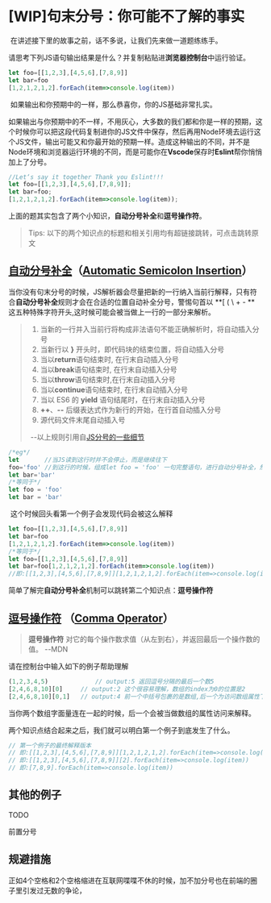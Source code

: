 # [WIP]句末分号：你可能不了解的事实

​	在讲述接下里的故事之前，话不多说，让我们先来做一道题练练手。

​	请思考下列JS语句输出结果是什么？并复制粘贴进**浏览器控制台**中运行验证。

```js
let foo=[[1,2,3],[4,5,6],[7,8,9]]
let bar=foo
[1,2,1,2,1,2].forEach(item=>console.log(item))
```

​	如果输出和你预期中的一样，那么恭喜你，你的JS基础非常扎实。

​	如果输出与你预期中的不一样，不用灰心，大多数的我们都和你是一样的预期，这个时候你可以把这段代码复制进你的JS文件中保存，然后再用Node环境去运行这个JS文件，输出可能又和你最开始的预期一样。造成这种输出的不同，并不是Node环境和浏览器运行环境的不同，而是可能你在**Vscode**保存时**Eslint**帮你悄悄加上了分号。

```js
//Let‘s say it together Thank you Eslint!!!
let foo=[[1,2,3],[4,5,6],[7,8,9]];
let bar=foo;
[1,2,1,2,1,2].forEach(item=>console.log(item));
```

​	上面的题其实包含了两个小知识，**自动分号补全**和**逗号操作符**。

> Tips: 以下的两个知识点的标题和相关引用均有超链接跳转，可点击跳转原文

## [自动分号补全](https://developer.mozilla.org/zh-CN/docs/Web/JavaScript/Reference/Lexical_grammar#自动分号补全)（[Automatic Semicolon Insertion](https://262.ecma-international.org/11.0/#sec-automatic-semicolon-insertion)）

当你没有句末分号的时候，JS解析器会尽量把新的一行纳入当前行解释，只有符合**自动分号补全**规则才会在合适的位置自动补全分号，警惕句首以   **[ ( \\ +  - ** 这五种特殊字符开头,这时候可能会被当做上一行的一部分来解析。

> 1. 当新的一行并入当前行将构成非法语句不能正确解析时，将自动插入分号
> 1. 当新行以 **}** 开头时，即代码块的结束位置，将自动插入分号
> 1. 当以**return**语句结束时, 在行末自动插入分号
> 1. 当以**break**语句结束时, 在行末自动插入分号
> 1. 当以**throw**语句结束时,在行末自动插入分号
> 1. 当以**continue**语句结束时, 在行末自动插入分号
> 1. 当以 ES6 的 **yield** 语句结尾时，在行末自动插入分号
> 1. **++**、**--** 后缀表达式作为新行的开始，在行首自动插入分号
> 1. 源代码文件末尾自动插入号
>
> ​                                                                                                                              --以上规则引用自[JS分号的一些细节](https://www.cnblogs.com/vickylinj/p/15511064.html)



```js
/*eg*/
let       //当JS读到这行时并不会停止，而是继续往下
foo='foo' //到这行的时候，组成let foo = 'foo' 一句完整语句，进行自动分号补全，然后继续往下解析
let bar='bar'
/*等同于*/
let foo = 'foo'
let bar = 'bar'
```

​    这个时候回头看第一个例子会发现代码会被这么解释

```js
let foo=[[1,2,3],[4,5,6],[7,8,9]]
let bar=foo
[1,2,1,2,1,2].forEach(item=>console.log(item))
/*等同于*/
let foo=[[1,2,3],[4,5,6],[7,8,9]]
let bar=foo[1,2,1,2,1,2].forEach(item=>console.log(item))
//即:[[1,2,3],[4,5,6],[7,8,9]][1,2,1,2,1,2].forEach(item=>console.log(item))
```

​	简单了解完**自动分号补全**机制可以跳转第二个知识点：**逗号操作符**

## [逗号操作符](https://developer.mozilla.org/zh-CN/docs/Web/JavaScript/Reference/Operators/Comma_Operator) （[Comma Operator](https://developer.mozilla.org/en-US/docs/Web/JavaScript/Reference/Operators/Comma_Operator)）

> **逗号操作符** 对它的每个操作数求值（从左到右），并返回最后一个操作数的值。  --MDN

请在控制台中输入如下的例子帮助理解

```js
(1,2,3,4,5) 			// output:5 返回逗号分隔的最后一个数5
[2,4,6,8,10][0]		// output:2 这个很容易理解，数组的index为0的位置是2
[2,4,6,8,10][0,1]	// output:4 前一个中括号包裹的是数组,后一个为访问数组属性下标 0,1返回1,最终输出 4
```

当你两个数组字面量连在一起的时候，后一个会被当做数组的属性访问来解释。

两个知识点结合起来之后，我们就可以明白第一个例子到底发生了什么。

```js
// 第一个例子的最终解释版本
// 即:[[1,2,3],[4,5,6],[7,8,9]][1,2,1,2,1,2].forEach(item=>console.log(item))
// 即:[[1,2,3],[4,5,6],[7,8,9]][2].forEach(item=>console.log(item))
// 即:[7,8,9].forEach(item=>console.log(item))
```

## 其他的例子

TODO



前置分号 

## 规避措施

​	正如4个空格和2个空格缩进在互联网喋喋不休的时候，加不加分号也在前端的圈子里引发过无数的争论，

